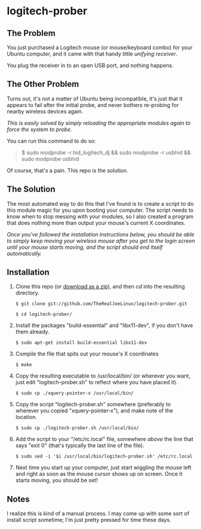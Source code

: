 logitech-prober
===============

The Problem
-----------
You just purchased a Logitech mouse (or mouse/keyboard combo) for your Ubuntu computer, and it came with that handy little _unifying receiver_.

You plug the receiver in to an open USB port, and nothing happens.

The Other Problem
-----------------
Turns out, it's not a matter of Ubuntu being incompatible, it's just that it appears to fail after the initial probe, and never bothers re-probing for nearby wireless devices again.

*This is easily solved by simply reloading the appropriate modules again to force the system to probe.*

You can run this command to do so:
> $ sudo modprobe -r hid_logitech_dj && sudo modprobe -r usbhid && sudo modprobe usbhid

Of course, that's a pain. This repo is the solution.

The Solution
------------
The most automated way to do this that I've found is to create a script to do this module magic for you upon booting your computer. The script needs to know when to stop messing with your modules, so I also created a program that does nothing more than output your mouse's current X coordinates.

_Once you've followed the installation instructions below, you should be able to simply keep moving your wireless mouse after you get to the login screen until your mouse starts moving, and the script should end itself automatically._

Installation
------------
1. Clone this repo (or [download as a zip](https://github.com/TheRealJoeLinux/logitech-prober/zipball/master)), and then *cd* into the resulting directory.

    `$ git clone git://github.com/TheRealJoeLinux/logitech-prober.git`

    `$ cd logitech-prober/`

2. Install the packages "build-essential" and "libx11-dev", if you don't have them already.

    `$ sudo apt-get install build-essential libx11-dev`

3. Compile the file that spits out your mouse's X coordinates

    `$ make`

4. Copy the resulting executable to /usr/local/bin/ (or wherever you want, just edit "logitech-prober.sh" to reflect where you have placed it).

    `$ sudo cp ./xquery-pointer-x /usr/local/bin/`

5. Copy the script "logitech-prober.sh" somewhere (preferably to wherever you copied "xquery-pointer-x"), and make note of the location.

    `$ sudo cp ./logitech-prober.sh /usr/local/bin/`

6. Add the script to your "/etc/rc.local" file, somewhere _above_ the line that says "exit 0" (that's typically the last line of the file).

    `$ sudo sed -i '$i /usr/local/bin/logitech-prober.sh' /etc/rc.local`

7. Next time you start up your computer, just start wiggling the mouse left and right as soon as the mouse cursor shows up on screen. Once it starts moving, you should be set!

Notes
-----
I realize this is kind of a manual process. I may come up with some sort of install script sometime; I'm just pretty pressed for time these days.

